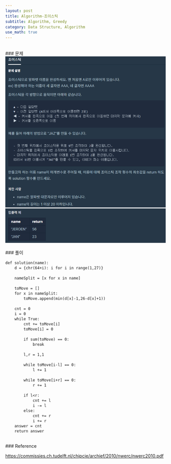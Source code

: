 ```yaml
---
layout: post
title: Algorithm-조이스틱
subtitle: Algorithm, Greedy
category: Data Structure, Algorithm
use_math: true
---
```


<br>
### 문제

<br>
<center><img src = '/post_img/200313/image3.png' width="600"/></center>
<center><img src = '/post_img/200313/image4.png' width="600 "/></center>

<br>
### 풀이

```
def solution(name):
    d = {chr(64+i): i for i in range(1,27)}

    nameSplit = [x for x in name]

    toMove = []
    for x in nameSplit:
        toMove.append(min(d[x]-1,26-d[x]+1))

    cnt = 0
    i = 0
    while True:
        cnt += toMove[i]
        toMove[i] = 0

        if sum(toMove) == 0:
            break

        l,r = 1,1

        while toMove[i-l] == 0:
            l += 1

        while toMove[i+r] == 0:
            r += 1

        if l<r:
            cnt += l
            i -= l
        else:
            cnt += r
            i += r
    answer = cnt
    return answer
```

<br>
### Reference

https://commissies.ch.tudelft.nl/chipcie/archief/2010/nwerc/nwerc2010.pdf
